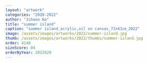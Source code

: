 ```yaml
---
layout: "artwork"
categories: "2018-2022"
author: "Jihoon Ha"
title: "summer island"
caption: "summer island_acrylic,oil on canvas_73×61㎝_2022"
image: /assets/images/artworks/2022/summer-island.jpg
thumb: /assets/images/artworks/2022/thumbs/summer-island.jpg
order: 4140
sizeScore: 04
orderByYear: 2022029
---
```

